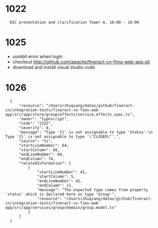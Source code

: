 # 1022

  ```
    DIC presentation and clarification Tower A, 16:00 - 18:00
  ```

# 1025

  - sumbit error when login
  - checkout http://github.com/apache/fineract-cn-fims-web-app.git
  - download and install visual studio code

# 1026

  ```
	{
		"resource": "/Users/zhuqiang/datas/github/fineract-cn/integration-tests/fineract-cn-fims-web-app/src/app/store/group/effects/service.effects.spec.ts",
		"owner": "typescript",
		"code": "2322",
		"severity": 8,
		"message": "Type '{}' is not assignable to type 'Status'.\n  Type '{}' is not assignable to type '\"CLOSED\"'.",
		"source": "ts",
		"startLineNumber": 64,
		"startColumn": 68,
		"endLineNumber": 64,
		"endColumn": 74,
		"relatedInformation": [
			{
				"startLineNumber": 41,
				"startColumn": 5,
				"endLineNumber": 41,
				"endColumn": 11,
				"message": "The expected type comes from property 'status' which is declared here on type 'Group'",
				"resource": "/Users/zhuqiang/datas/github/fineract-cn/integration-tests/fineract-cn-fims-web-app/src/app/services/group/domain/group.model.ts"
			}
		]
	}
  ````
